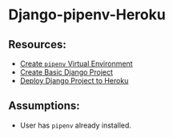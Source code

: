 # Django-pipenv-Heroku

## Resources:
* [Create `pipenv` Virtual Environment](notes/01_create_virtual_environment.md)
* [Create Basic Django Project](notes/02_create_django_project.md)
* [Deploy Django Project to Heroku](notes/03_deploy_to_heroku.md)

## Assumptions:
* User has `pipenv` already installed.

